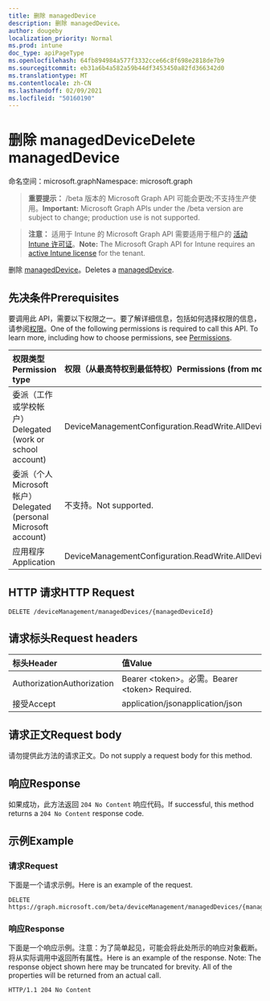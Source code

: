 ```yaml
---
title: 删除 managedDevice
description: 删除 managedDevice。
author: dougeby
localization_priority: Normal
ms.prod: intune
doc_type: apiPageType
ms.openlocfilehash: 64fb894984a577f3332cce66c8f698e2818de7b9
ms.sourcegitcommit: eb31a6b4a582a59b44df3453450a82fd366342d0
ms.translationtype: MT
ms.contentlocale: zh-CN
ms.lasthandoff: 02/09/2021
ms.locfileid: "50160190"
---
```

# <a name="delete-manageddevice"></a><span data-ttu-id="520d4-103">删除 managedDevice</span><span class="sxs-lookup"><span data-stu-id="520d4-103">Delete managedDevice</span></span>

<span data-ttu-id="520d4-104">命名空间：microsoft.graph</span><span class="sxs-lookup"><span data-stu-id="520d4-104">Namespace: microsoft.graph</span></span>

> <span data-ttu-id="520d4-105">**重要提示：** /beta 版本的 Microsoft Graph API 可能会更改;不支持生产使用。</span><span class="sxs-lookup"><span data-stu-id="520d4-105">**Important:** Microsoft Graph APIs under the /beta version are subject to change; production use is not supported.</span></span>

> <span data-ttu-id="520d4-106">**注意：** 适用于 Intune 的 Microsoft Graph API 需要适用于租户的 [活动 Intune 许可证](https://go.microsoft.com/fwlink/?linkid=839381)。</span><span class="sxs-lookup"><span data-stu-id="520d4-106">**Note:** The Microsoft Graph API for Intune requires an [active Intune license](https://go.microsoft.com/fwlink/?linkid=839381) for the tenant.</span></span>

<span data-ttu-id="520d4-107">删除 [managedDevice](../resources/intune-shared-manageddevice.md)。</span><span class="sxs-lookup"><span data-stu-id="520d4-107">Deletes a [managedDevice](../resources/intune-shared-manageddevice.md).</span></span>

## <a name="prerequisites"></a><span data-ttu-id="520d4-108">先决条件</span><span class="sxs-lookup"><span data-stu-id="520d4-108">Prerequisites</span></span>
<span data-ttu-id="520d4-p101">要调用此 API，需要以下权限之一。要了解详细信息，包括如何选择权限的信息，请参阅[权限](/graph/permissions-reference)。</span><span class="sxs-lookup"><span data-stu-id="520d4-p101">One of the following permissions is required to call this API. To learn more, including how to choose permissions, see [Permissions](/graph/permissions-reference).</span></span>

|<span data-ttu-id="520d4-111">权限类型</span><span class="sxs-lookup"><span data-stu-id="520d4-111">Permission type</span></span>|<span data-ttu-id="520d4-112">权限（从最高特权到最低特权）</span><span class="sxs-lookup"><span data-stu-id="520d4-112">Permissions (from most to least privileged)</span></span>|
|:---|:---|
|<span data-ttu-id="520d4-113">委派（工作或学校帐户）</span><span class="sxs-lookup"><span data-stu-id="520d4-113">Delegated (work or school account)</span></span>|<span data-ttu-id="520d4-114">DeviceManagementConfiguration.ReadWrite.All</span><span class="sxs-lookup"><span data-stu-id="520d4-114">DeviceManagementConfiguration.ReadWrite.All</span></span>|
|<span data-ttu-id="520d4-115">委派（个人 Microsoft 帐户）</span><span class="sxs-lookup"><span data-stu-id="520d4-115">Delegated (personal Microsoft account)</span></span>|<span data-ttu-id="520d4-116">不支持。</span><span class="sxs-lookup"><span data-stu-id="520d4-116">Not supported.</span></span>|
|<span data-ttu-id="520d4-117">应用程序</span><span class="sxs-lookup"><span data-stu-id="520d4-117">Application</span></span>|<span data-ttu-id="520d4-118">DeviceManagementConfiguration.ReadWrite.All</span><span class="sxs-lookup"><span data-stu-id="520d4-118">DeviceManagementConfiguration.ReadWrite.All</span></span>|

## <a name="http-request"></a><span data-ttu-id="520d4-119">HTTP 请求</span><span class="sxs-lookup"><span data-stu-id="520d4-119">HTTP Request</span></span>
<!-- {
  "blockType": "ignored"
}
-->
``` http
DELETE /deviceManagement/managedDevices/{managedDeviceId}
```

## <a name="request-headers"></a><span data-ttu-id="520d4-120">请求标头</span><span class="sxs-lookup"><span data-stu-id="520d4-120">Request headers</span></span>
|<span data-ttu-id="520d4-121">标头</span><span class="sxs-lookup"><span data-stu-id="520d4-121">Header</span></span>|<span data-ttu-id="520d4-122">值</span><span class="sxs-lookup"><span data-stu-id="520d4-122">Value</span></span>|
|:---|:---|
|<span data-ttu-id="520d4-123">Authorization</span><span class="sxs-lookup"><span data-stu-id="520d4-123">Authorization</span></span>|<span data-ttu-id="520d4-124">Bearer &lt;token&gt;。必需。</span><span class="sxs-lookup"><span data-stu-id="520d4-124">Bearer &lt;token&gt; Required.</span></span>|
|<span data-ttu-id="520d4-125">接受</span><span class="sxs-lookup"><span data-stu-id="520d4-125">Accept</span></span>|<span data-ttu-id="520d4-126">application/json</span><span class="sxs-lookup"><span data-stu-id="520d4-126">application/json</span></span>|

## <a name="request-body"></a><span data-ttu-id="520d4-127">请求正文</span><span class="sxs-lookup"><span data-stu-id="520d4-127">Request body</span></span>
<span data-ttu-id="520d4-128">请勿提供此方法的请求正文。</span><span class="sxs-lookup"><span data-stu-id="520d4-128">Do not supply a request body for this method.</span></span>

## <a name="response"></a><span data-ttu-id="520d4-129">响应</span><span class="sxs-lookup"><span data-stu-id="520d4-129">Response</span></span>
<span data-ttu-id="520d4-130">如果成功，此方法返回 `204 No Content` 响应代码。</span><span class="sxs-lookup"><span data-stu-id="520d4-130">If successful, this method returns a `204 No Content` response code.</span></span>

## <a name="example"></a><span data-ttu-id="520d4-131">示例</span><span class="sxs-lookup"><span data-stu-id="520d4-131">Example</span></span>

### <a name="request"></a><span data-ttu-id="520d4-132">请求</span><span class="sxs-lookup"><span data-stu-id="520d4-132">Request</span></span>
<span data-ttu-id="520d4-133">下面是一个请求示例。</span><span class="sxs-lookup"><span data-stu-id="520d4-133">Here is an example of the request.</span></span>
``` http
DELETE https://graph.microsoft.com/beta/deviceManagement/managedDevices/{managedDeviceId}
```

### <a name="response"></a><span data-ttu-id="520d4-134">响应</span><span class="sxs-lookup"><span data-stu-id="520d4-134">Response</span></span>
<span data-ttu-id="520d4-p102">下面是一个响应示例。注意：为了简单起见，可能会将此处所示的响应对象截断。将从实际调用中返回所有属性。</span><span class="sxs-lookup"><span data-stu-id="520d4-p102">Here is an example of the response. Note: The response object shown here may be truncated for brevity. All of the properties will be returned from an actual call.</span></span>
``` http
HTTP/1.1 204 No Content
```




